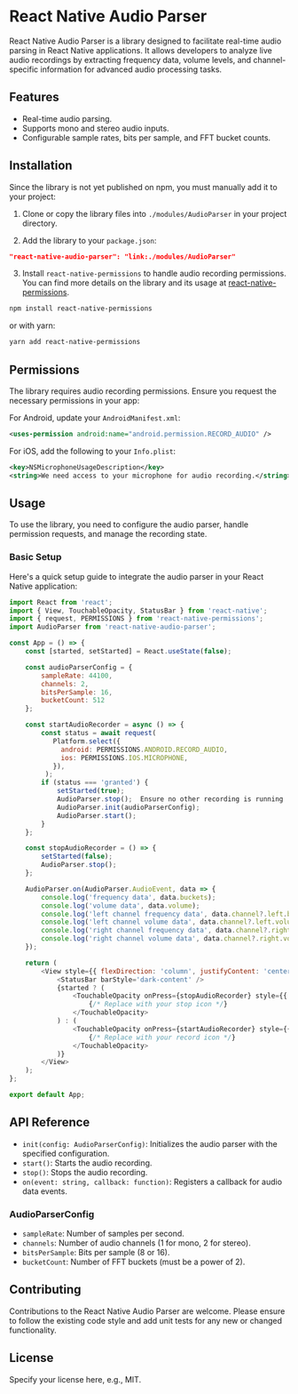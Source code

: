 # React Native Audio Parser

 React Native Audio Parser is a library designed to facilitate real-time audio parsing in React Native applications. It allows developers to analyze live audio recordings by extracting frequency data, volume levels, and channel-specific information for advanced audio processing tasks.

 ## Features

 - Real-time audio parsing.
 - Supports mono and stereo audio inputs.
 - Configurable sample rates, bits per sample, and FFT bucket counts.

 ## Installation

 Since the library is not yet published on npm, you must manually add it to your project:

 1. Clone or copy the library files into `./modules/AudioParser` in your project directory.

 2. Add the library to your `package.json`:

 ```json
"react-native-audio-parser": "link:./modules/AudioParser"
 ```

 3. Install `react-native-permissions` to handle audio recording permissions. You can find more details on the library and its usage at [react-native-permissions](https:github.com/zoontek/react-native-permissions).

 ```bash
 npm install react-native-permissions
 ```

 or with yarn:

 ```bash
 yarn add react-native-permissions
 ```

 ## Permissions

 The library requires audio recording permissions. Ensure you request the necessary permissions in your app:

 For Android, update your `AndroidManifest.xml`:

 ```xml
 <uses-permission android:name="android.permission.RECORD_AUDIO" />
 ```

 For iOS, add the following to your `Info.plist`:

 ```xml
 <key>NSMicrophoneUsageDescription</key>
 <string>We need access to your microphone for audio recording.</string>
 ```

 ## Usage

 To use the library, you need to configure the audio parser, handle permission requests, and manage the recording state.

 ### Basic Setup

 Here's a quick setup guide to integrate the audio parser in your React Native application:

 ```javascript
 import React from 'react';
 import { View, TouchableOpacity, StatusBar } from 'react-native';
 import { request, PERMISSIONS } from 'react-native-permissions';
 import AudioParser from 'react-native-audio-parser';

 const App = () => {
     const [started, setStarted] = React.useState(false);

     const audioParserConfig = {
         sampleRate: 44100,
         channels: 2,
         bitsPerSample: 16,
         bucketCount: 512
     };

     const startAudioRecorder = async () => {
         const status = await request(
            Platform.select({
              android: PERMISSIONS.ANDROID.RECORD_AUDIO,
              ios: PERMISSIONS.IOS.MICROPHONE,
            }),
          );
         if (status === 'granted') {
             setStarted(true);
             AudioParser.stop();  Ensure no other recording is running
             AudioParser.init(audioParserConfig);
             AudioParser.start();
         }
     };

     const stopAudioRecorder = () => {
         setStarted(false);
         AudioParser.stop();
     };

     AudioParser.on(AudioParser.AudioEvent, data => {
         console.log('frequency data', data.buckets);
         console.log('volume data', data.volume);
         console.log('left channel frequency data', data.channel?.left.buckets);
      	 console.log('left channel volume data', data.channel?.left.volume);
      	 console.log('right channel frequency data', data.channel?.right.buckets);
      	 console.log('right channel volume data', data.channel?.right.volume);
     });

     return (
         <View style={{ flexDirection: 'column', justifyContent: 'center', alignItems: 'center' }}>
             <StatusBar barStyle='dark-content' />
             {started ? (
                 <TouchableOpacity onPress={stopAudioRecorder} style={{ width: 250, height: 250 }}>
                     {/* Replace with your stop icon */}
                 </TouchableOpacity>
             ) : (
                 <TouchableOpacity onPress={startAudioRecorder} style={{ flex: 1, width: 250, height: 250 }}>
                     {/* Replace with your record icon */}
                 </TouchableOpacity>
             )}
         </View>
     );
 };

 export default App;
 ```

 ## API Reference

 - `init(config: AudioParserConfig)`: Initializes the audio parser with the specified configuration.
 - `start()`: Starts the audio recording.
 - `stop()`: Stops the audio recording.
 - `on(event: string, callback: function)`: Registers a callback for audio data events.

 ### AudioParserConfig

 - `sampleRate`: Number of samples per second.
 - `channels`: Number of audio channels (1 for mono, 2 for stereo).
 - `bitsPerSample`: Bits per sample (8 or 16).
 - `bucketCount`: Number of FFT buckets (must be a power of 2).

 ## Contributing

 Contributions to the React Native Audio Parser are welcome. Please ensure to follow the existing code style and add unit tests for any new or changed functionality.

 ## License

 Specify your license here, e.g., MIT.

